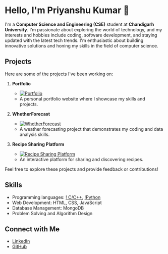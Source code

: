 # Hello, I'm Priyanshu Kumar 👋

I'm a **Computer Science and Engineering (CSE)** student at **Chandigarh University**. I'm passionate about exploring the world of technology, and my interests and hobbies include coding, software development, and staying updated with the latest tech trends. I'm enthusiastic about building innovative solutions and honing my skills in the field of computer science.

## Projects

Here are some of the projects I've been working on:

1. **Portfolio**
   - [![Portfolio](https://img.shields.io/badge/View-Website-blue?style=for-the-badge&logo=html5)](https://hack-09.github.io/Portfolio/)
   - A personal portfolio website where I showcase my skills and projects.

2. **WhetherForecast**
   - [![WhetherForecast](https://img.shields.io/badge/View-Website-green?style=for-the-badge&logo=web)](https://hack-09.github.io/WhetherForecast/)
   - A weather forecasting project that demonstrates my coding and data analysis skills.

3. **Recipe Sharing Platform**
   - [![Recipe Sharing Platform](https://img.shields.io/badge/View-Website-orange?style=for-the-badge&logo=web)](https://recipesharingplatform.onrender.com/)
   - An interactive platform for sharing and discovering recipes.

Feel free to explore these projects and provide feedback or contributions!

## Skills

- Programming languages: [! C/C++](https://cdn1.iconfinder.com/data/icons/programming-thinline/92/thinline38-13-64.png), [!Python](https://cdn4.iconfinder.com/data/icons/logos-and-brands/512/267_Python_logo-64.png)
- Web Development: HTML, CSS, JavaScript
- Database Management: MongoDB
- Problem Solving and Algorithm Design

## Connect with Me

- [LinkedIn](https://www.linkedin.com/in/priyanshukumar9/)
- [GitHub](https://github.com/hack-09)

